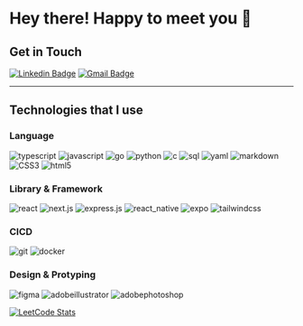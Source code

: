 # Hey there! Happy to meet you 🤠

## Get in Touch

[![Linkedin Badge](https://img.shields.io/badge/-kennychow-blue?style=for-the-badge&logo=Linkedin&logoColor=white&link=https://www.linkedin.com/in/ktkennychow)](https://www.linkedin.com/in/ktkennychow/)
[![Gmail Badge](https://img.shields.io/badge/-ktkennychow@gmail.com-c14438?style=for-the-badge&logo=Gmail&logoColor=white&link=mailto:ktkennychow@gmail.com)](mailto:ktkennychow@gmail.com)

---

## Technologies that I use

### Language

![typescript](https://img.shields.io/badge/typescript-grey?style=for-the-badge&logo=typescript)
![javascript](https://img.shields.io/badge/javascript-grey?style=for-the-badge&logo=javascript)
![go](https://img.shields.io/badge/go-grey?style=for-the-badge&logo=go)
![python](https://img.shields.io/badge/python-grey?style=for-the-badge&logo=python)
![c](https://img.shields.io/badge/c-grey?style=for-the-badge&logo=c)
![sql](https://img.shields.io/badge/sql-grey?style=for-the-badge&logo=sql)
![yaml](https://img.shields.io/badge/yaml-grey?style=for-the-badge&logo=yaml)
![markdown](https://img.shields.io/badge/markdown-grey?style=for-the-badge&logo=markdown)
![CSS3](https://img.shields.io/badge/CSS3-grey?style=for-the-badge&logo=CSS3)
![html5](https://img.shields.io/badge/html5-grey?style=for-the-badge&logo=html5)

### Library & Framework

![react](https://img.shields.io/badge/react-grey?style=for-the-badge&logo=react)
![next.js](https://img.shields.io/badge/next.js-grey?style=for-the-badge&logo=next.js)
![express.js](https://img.shields.io/badge/express.js-grey?style=for-the-badge&logo=express)
![react_native](https://img.shields.io/badge/react_native-grey?style=for-the-badge&logo=react)
![expo](https://img.shields.io/badge/expo-grey?style=for-the-badge&logo=expo)
![tailwindcss](https://img.shields.io/badge/tailwindcss-grey?style=for-the-badge&logo=tailwindcss)

### CICD
![git](https://img.shields.io/badge/git-grey?style=for-the-badge&logo=git)
![docker](https://img.shields.io/badge/docker-grey?style=for-the-badge&logo=docker)

### Design & Protyping

![figma](https://img.shields.io/badge/figma-grey?style=for-the-badge&logo=figma)
![adobeillustrator](https://img.shields.io/badge/illustrator-grey?style=for-the-badge&logo=adobeillustrator)
![adobephotoshop](https://img.shields.io/badge/photoshop-grey?style=for-the-badge&logo=adobephotoshop)

[![LeetCode Stats](https://leetcard.jacoblin.cool/ktkennychow?theme=dark&font=Fauna%20One&ext=contest)](https://leetcode.com/ktkennychow/)
